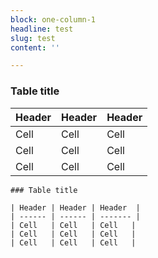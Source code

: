 ```yaml
---
block: one-column-1
headline: test
slug: test
content: ''

---
```

### Table title

| Header | Header | Header |
| --- | --- | --- |
| Cell | Cell | Cell |
| Cell | Cell | Cell |
| Cell | Cell | Cell |

    ### Table title
    
    | Header | Header | Header  |
    | ------ | ------ | ------- |
    | Cell   | Cell   | Cell   |
    | Cell   | Cell   | Cell   |
    | Cell   | Cell   | Cell   |